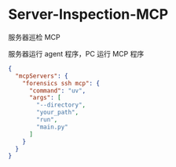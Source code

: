 # Server-Inspection-MCP
服务器巡检 MCP

服务器运行 agent 程序，PC 运行 MCP 程序

```json
{
  "mcpServers": {
    "forensics ssh mcp": {
      "command": "uv",
      "args": [
        "--directory",
        "your_path",
        "run",
        "main.py"
      ]
    }
  }
}
```

